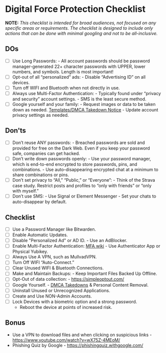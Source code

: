 # Digital Force Protection Checklist
**NOTE:** _This checklist is intended for broad audiences, not focused on any specific areas or requirements. The checklist is designed to include only actions that can be done with minimal googling and not to be all-inclusive._ 

## DOs

- [ ] Use Long Passwords:
      - All account passwords should be password manager-generated 22+ character passwords with UPPER, lower numbers, and symbols.
      Length is most important!
- [ ] Opt-out of all “personalized” ads:
      - Disable “Advertising ID” on all devices.
- [ ] Turn off WIFI and Bluetooth when not directly in use.
- [ ] Always use Multi-Factor Authentication:
      - Typically found under “privacy and security” account settings.
      - SMS is the least secure method.
- [ ] Google yourself and your family:
      - Request images or data to be taken down as needed. [Templates/DMCA Takedown Notice](https://github.com/irregularchat/public-resources/blob/main/Templates/DMCA%20Takedown%20Notice.md)
      - Update account privacy settings as needed.

## Don'ts

- [ ] Don’t reuse ANY passwords:
      - Breached passwords are sold and provided for free on the Dark Web. Even if you keep your password safe, companies can get hacked.
- [ ] Don’t write down passwords openly:
      - Use your password manager, which is end-to-end encrypted to store passwords, pins, and combinations.
      - Use auto-disappearing encrypted chat at a minimum to share combinations or pins.
- [ ] Don’t set privacy to “All,” “Public,” or “Everyone”:
      - Think of the Strava case study. Restrict posts and profiles to “only with friends” or “only with myself.”
- [ ] Don’t use SMS:
      - Use Signal or Element Messenger
      - Set your chats to auto-disappear by default.

## Checklist

- [ ] Use a Password Manager like Bitwarden.
- [ ] Enable Automatic Updates.
- [ ] Disable "Personalized Ad" or AD ID.
      - Use an AdBlocker.
- [ ] Enable Multi-Factor Authentication: [MFA  wiki](https://wiki.irregularchat.com/en/resources/guides/dfp-guide/mfa-guide)
      - Use Authenticator App or Physical Yubikey.
- [ ] Always Use A VPN, such as MullvadVPN.
- [ ] Turn Off WIFI “Auto-Connect.”
- [ ] Clear Unused WIFI & Bluetooth Connections.
- [ ] Make and Maintain Backups:
      - Keep Important Files Backed Up Offline.
- [ ] Opt-Out of data collection:
      - https://simpleoptout.com/
- [ ] Google Yourself.
      - [DMCA Takedowns](https://github.com/irregularchat/public-resources/blob/main/Templates/DMCA%20Takedown%20Notice.md) & Personal Content Removal.
- [ ] Uninstall Unused or Unrecognized Applications.
- [ ] Create and Use NON-Admin Accounts.
- [ ] Lock Devices with a biometric option and a strong password.
   - Reboot the device at points of increased risk.

## Bonus
- Use a VPN to download files and when clicking on suspicious links - https://www.youtube.com/watch?v=wX75Z-4MEoM/
- Phishing Quiz by Google - https://phishingquiz.withgoogle.com/
